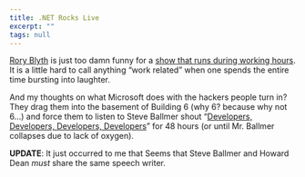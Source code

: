 ```yaml
---
title: .NET Rocks Live
excerpt: ""
tags: null
---
```

<div>
<a href="http://neopoleon.com/blog/" target=_blank>Rory Blyth</a> is just too damn funny for a <a href="http://www.franklins.net/dotnetrocks/" target=_blank>show that runs during working hours</a>. It is a little hard to call anything &#8220;work related&#8221; when one spends the entire time bursting into laughter.

And my thoughts on what Microsoft does with the hackers people turn in? They drag them into the basement of Building 6 (why 6? because why not 6&#8230;) and force them to listen to Steve Ballmer shout &#8220;<a href="http://www.ntk.net/media/developers.mpg" target=_blank>Developers, Developers, Developers, Developers</a>&#8221; for 48 hours (or until Mr. Ballmer collapses due to lack of oxygen).

<strong>UPDATE</strong>: It just occurred to me that Seems that Steve Ballmer and Howard Dean <em>must</em> share the same speech writer.
</div>